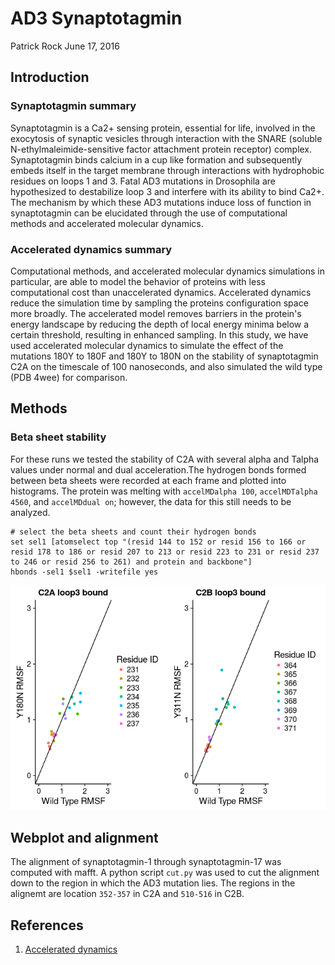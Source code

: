 AD3 Synaptotagmin
================
Patrick Rock
June 17, 2016

Introduction
------------

### Synaptotagmin summary

Synaptotagmin is a Ca2+ sensing protein, essential for life, involved in the exocytosis of synaptic vesicles through interaction with the SNARE (soluble N-ethylmaleimide-sensitive factor attachment protein receptor) complex. Synaptotagmin binds calcium in a cup like formation and subsequently embeds itself in the target membrane through interactions with hydrophobic residues on loops 1 and 3. Fatal AD3 mutations in Drosophila are hypothesized to destabilize loop 3 and interfere with its ability to bind Ca2+. The mechanism by which these AD3 mutations induce loss of function in synaptotagmin can be elucidated through the use of computational methods and accelerated molecular dynamics.

### Accelerated dynamics summary

Computational methods, and accelerated molecular dynamics simulations in particular, are able to model the behavior of proteins with less computational cost than unaccelerated dynamics. Accelerated dynamics reduce the simulation time by sampling the proteins configuration space more broadly. The accelerated model removes barriers in the protein's energy landscape by reducing the depth of local energy minima below a certain threshold, resulting in enhanced sampling. In this study, we have used accelerated molecular dynamics to simulate the effect of the mutations 180Y to 180F and 180Y to 180N on the stability of synaptotagmin C2A on the timescale of 100 nanoseconds, and also simulated the wild type (PDB 4wee) for comparison.

Methods
-------

### Beta sheet stability

For these runs we tested the stability of C2A with several alpha and Talpha values under normal and dual acceleration.The hydrogen bonds formed between beta sheets were recorded at each frame and plotted into histograms. The protein was melting with `accelMDalpha 100`, `accelMDTalpha 4560`, and `accelMDdual on`; however, the data for this still needs to be analyzed.

    # select the beta sheets and count their hydrogen bonds
    set sel1 [atomselect top "(resid 144 to 152 or resid 156 to 166 or resid 178 to 186 or resid 207 to 213 or resid 223 to 231 or resid 237 to 246 or resid 256 to 261) and protein and backbone"]
    hbonds -sel1 $sel1 -writefile yes 

![](README_files/figure-markdown_github/unnamed-chunk-1-1.png)

Webplot and alignment
---------------------

The alignment of synaptotagmin-1 through synaptotagmin-17 was computed with mafft. A python script `cut.py` was used to cut the alignment down to the region in which the AD3 mutation lies. The regions in the alignemt are location `352-357` in C2A and `510-516` in C2B.

References
----------

1.  [Accelerated dynamics](http://www.ks.uiuc.edu/Research/namd/2.9/ug/node63.html)
